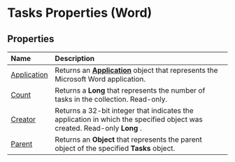 
# Tasks Properties (Word)

## Properties



|**Name**|**Description**|
|:-----|:-----|
|[Application](900f7a82-1973-1ab3-0d28-7ab3bb9c3455.md)|Returns an  **[Application](d1cf6f8f-4e88-bf01-93b4-90a83f79cb44.md)** object that represents the Microsoft Word application.|
|[Count](7013acbb-c2ff-a989-a182-83c55b596ec6.md)|Returns a  **Long** that represents the number of tasks in the collection. Read-only.|
|[Creator](9a545b9d-09eb-4fd8-c3e3-802de2736183.md)|Returns a 32-bit integer that indicates the application in which the specified object was created. Read-only  **Long** .|
|[Parent](feaf30bc-4d61-9c5f-a35b-0a2c7b4bd0fd.md)|Returns an  **Object** that represents the parent object of the specified **Tasks** object.|
